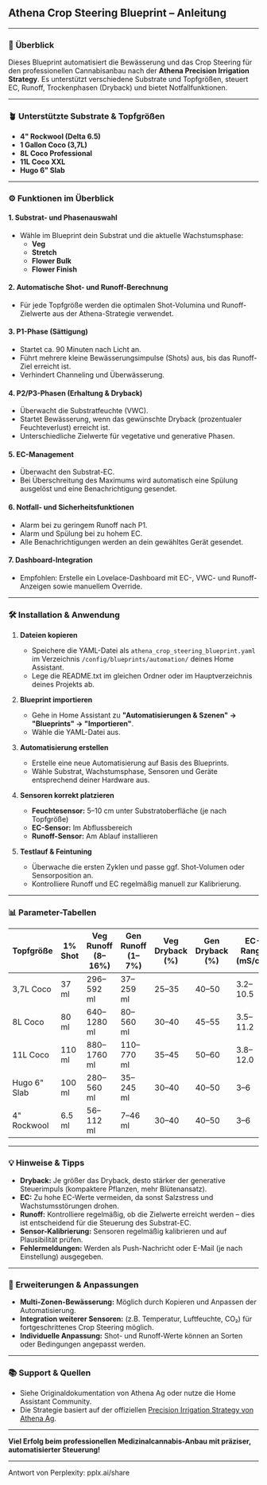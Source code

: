 ## Athena Crop Steering Blueprint – Anleitung

---

### 🌱 **Überblick**

Dieses Blueprint automatisiert die Bewässerung und das Crop Steering für den professionellen Cannabisanbau nach der **Athena Precision Irrigation Strategy**. Es unterstützt verschiedene Substrate und Topfgrößen, steuert EC, Runoff, Trockenphasen (Dryback) und bietet Notfallfunktionen.

---

### 🪴 **Unterstützte Substrate & Topfgrößen**

- **4" Rockwool (Delta 6.5)**
- **1 Gallon Coco (3,7L)**
- **8L Coco Professional**
- **11L Coco XXL**
- **Hugo 6" Slab**

---

### ⚙️ **Funktionen im Überblick**

#### 1. **Substrat- und Phasenauswahl**
- Wähle im Blueprint dein Substrat und die aktuelle Wachstumsphase:
  - **Veg**
  - **Stretch**
  - **Flower Bulk**
  - **Flower Finish**

#### 2. **Automatische Shot- und Runoff-Berechnung**
- Für jede Topfgröße werden die optimalen Shot-Volumina und Runoff-Zielwerte aus der Athena-Strategie verwendet.

#### 3. **P1-Phase (Sättigung)**
- Startet ca. 90 Minuten nach Licht an.
- Führt mehrere kleine Bewässerungsimpulse (Shots) aus, bis das Runoff-Ziel erreicht ist.
- Verhindert Channeling und Überwässerung.

#### 4. **P2/P3-Phasen (Erhaltung & Dryback)**
- Überwacht die Substratfeuchte (VWC).
- Startet Bewässerung, wenn das gewünschte Dryback (prozentualer Feuchteverlust) erreicht ist.
- Unterschiedliche Zielwerte für vegetative und generative Phasen.

#### 5. **EC-Management**
- Überwacht den Substrat-EC.
- Bei Überschreitung des Maximums wird automatisch eine Spülung ausgelöst und eine Benachrichtigung gesendet.

#### 6. **Notfall- und Sicherheitsfunktionen**
- Alarm bei zu geringem Runoff nach P1.
- Alarm und Spülung bei zu hohem EC.
- Alle Benachrichtigungen werden an dein gewähltes Gerät gesendet.

#### 7. **Dashboard-Integration**
- Empfohlen: Erstelle ein Lovelace-Dashboard mit EC-, VWC- und Runoff-Anzeigen sowie manuellem Override.

---

### 🛠️ **Installation & Anwendung**

1. **Dateien kopieren**
   - Speichere die YAML-Datei als `athena_crop_steering_blueprint.yaml` im Verzeichnis `/config/blueprints/automation/` deines Home Assistant.
   - Lege die README.txt im gleichen Ordner oder im Hauptverzeichnis deines Projekts ab.

2. **Blueprint importieren**
   - Gehe in Home Assistant zu **"Automatisierungen & Szenen" → "Blueprints" → "Importieren"**.
   - Wähle die YAML-Datei aus.

3. **Automatisierung erstellen**
   - Erstelle eine neue Automatisierung auf Basis des Blueprints.
   - Wähle Substrat, Wachstumsphase, Sensoren und Geräte entsprechend deiner Hardware aus.

4. **Sensoren korrekt platzieren**
   - **Feuchtesensor:** 5–10 cm unter Substratoberfläche (je nach Topfgröße)
   - **EC-Sensor:** Im Abflussbereich
   - **Runoff-Sensor:** Am Ablauf installieren

5. **Testlauf & Feintuning**
   - Überwache die ersten Zyklen und passe ggf. Shot-Volumen oder Sensorposition an.
   - Kontrolliere Runoff und EC regelmäßig manuell zur Kalibrierung.

---

### 📊 **Parameter-Tabellen**

| Topfgröße         | 1% Shot | Veg Runoff (8–16%) | Gen Runoff (1–7%) | Veg Dryback (%) | Gen Dryback (%) | EC-Range (mS/cm) |
|-------------------|---------|--------------------|-------------------|-----------------|-----------------|------------------|
| 3,7L Coco         | 37 ml   | 296–592 ml         | 37–259 ml         | 25–35           | 40–50           | 3.2–10.5         |
| 8L Coco           | 80 ml   | 640–1280 ml        | 80–560 ml         | 30–40           | 45–55           | 3.5–11.2         |
| 11L Coco          | 110 ml  | 880–1760 ml        | 110–770 ml        | 35–45           | 50–60           | 3.8–12.0         |
| Hugo 6" Slab      | 100 ml  | 280–560 ml         | 35–245 ml         | 30–40           | 40–50           | 3–6              |
| 4" Rockwool       | 6.5 ml  | 56–112 ml          | 7–46 ml           | 30–40           | 40–50           | 3–6              |

---

### 💡 **Hinweise & Tipps**

- **Dryback:** Je größer das Dryback, desto stärker der generative Steuerimpuls (kompaktere Pflanzen, mehr Blütenansatz).
- **EC:** Zu hohe EC-Werte vermeiden, da sonst Salzstress und Wachstumsstörungen drohen.
- **Runoff:** Kontrolliere regelmäßig, ob die Zielwerte erreicht werden – dies ist entscheidend für die Steuerung des Substrat-EC.
- **Sensor-Kalibrierung:** Sensoren regelmäßig kalibrieren und auf Plausibilität prüfen.
- **Fehlermeldungen:** Werden als Push-Nachricht oder E-Mail (je nach Einstellung) ausgegeben.

---

### 🔄 **Erweiterungen & Anpassungen**

- **Multi-Zonen-Bewässerung:** Möglich durch Kopieren und Anpassen der Automatisierung.
- **Integration weiterer Sensoren:** (z.B. Temperatur, Luftfeuchte, CO₂) für fortgeschrittenes Crop Steering möglich.
- **Individuelle Anpassung:** Shot- und Runoff-Werte können an Sorten oder Bedingungen angepasst werden.

---

### 📚 **Support & Quellen**

- Siehe Originaldokumentation von Athena Ag oder nutze die Home Assistant Community.
- Die Strategie basiert auf der offiziellen [Precision Irrigation Strategy von Athena Ag](https://athenaag.com/irrigation-strategy).

---

**Viel Erfolg beim professionellen Medizinalcannabis-Anbau mit präziser, automatisierter Steuerung!**

---
Antwort von Perplexity: pplx.ai/share
